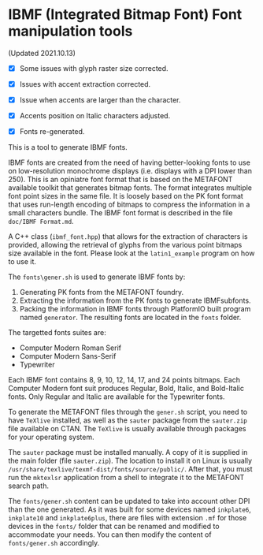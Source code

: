 # IBMF (Integrated Bitmap Font) Font manipulation tools

(Updated 2021.10.13)

- [x] Some issues with glyph raster size corrected.
- [x] Issues with accent extraction corrected.
- [x] Issue when accents are larger than the character.
- [x] Accents position on Italic characters adjusted.
- [x] Fonts re-generated.


This is a tool to generate IBMF fonts.

IBMF fonts are created from the need of having better-looking fonts to use on low-resolution monochrome displays (i.e. displays with a DPI lower than 250). This is an opiniatre font format that is based on the METAFONT available toolkit that generates bitmap fonts. The format integrates multiple font point sizes in the same file. It is loosely based on the PK font format that uses run-length encoding of bitmaps to compress the information in a small characters bundle. The IBMF font format is described in the file `doc/IBMF Format.md`.

A C++ class (`ibmf_font.hpp`) that allows for the extraction of characters is provided, allowing the retrieval of glyphs from the various point bitmaps size available in the font. Please look at the `latin1_example` program on how to use it.

The `fonts\gener.sh` is used to generate IBMF fonts by:

1) Generating PK fonts from the METAFONT foundry.
2) Extracting the information from the PK fonts to generate IBMFsubfonts.
3) Packing the information in IBMF fonts through PlatformIO built program named `generator`. The resulting fonts are located in the `fonts` folder.

The targetted fonts suites are:

  - Computer Modern Roman Serif
  - Computer Modern Sans-Serif
  - Typewriter

Each IBMF font contains 8, 9, 10, 12, 14, 17, and 24 points bitmaps.
Each Computer Modern font suit produces Regular, Bold, Italic, and Bold-Italic fonts. Only Regular and Italic are available for the Typewriter fonts.

To generate the METAFONT files through the `gener.sh` script, you need to have `TeXlive` installed, as well as the `sauter` package from the `sauter.zip` file available on CTAN. The `TeXlive` is usually available through packages for your operating system.

The `sauter` package must be installed manually. A copy of it is supplied in the main folder (file `sauter.zip`). The location to install it on Linux is usually `/usr/share/texlive/texmf-dist/fonts/source/public/`. After that, you must run the `mktexlsr` application from a shell to integrate it to the METAFONT search path.

The `fonts/gener.sh` content can be updated to take into account other DPI than the one generated. As it was built for some devices named `inkplate6`, `inkplate10` and `inkplate6plus`, there are files with extension `.mf` for those devices in the `fonts/` folder that can be renamed and modified to accommodate your needs. You can then modify the content of `fonts/gener.sh` accordingly. 


